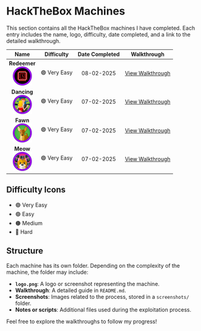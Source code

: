 # HackTheBox Machines

This section contains all the HackTheBox machines I have completed. Each entry includes the name, logo, difficulty, date completed, and a link to the detailed walkthrough.

| Name               | Difficulty    | Date Completed | Walkthrough                     |
|--------------------|---------------|----------------|---------------------------------|
| <div align="center">**Redeemer**<br><img src="./Redeemer/logo.png" alt="Redeemer" width="50"></div>   | 🟣 Very Easy  | <div align="center">08-02-2025</div>     | [View Walkthrough](./Redeemer/README.md) |
| <div align="center">**Dancing**<br><img src="./Dancing/logo.png" alt="Dancing" width="50"></div>       | 🟣 Very Easy  | <div align="center">07-02-2025</div>     | [View Walkthrough](./Dancing/README.md) |
| <div align="center">**Fawn**<br><img src="./Fawn/logo.png" alt="Fawn" width="50"></div>                   | 🟣 Very Easy  | <div align="center">07-02-2025</div>     | [View Walkthrough](./Fawn/README.md) |
| <div align="center">**Meow**<br><img src="./Meow/logo.png" alt="Meow" width="50"></div>                   | 🟣 Very Easy  | <div align="center">07-02-2025</div>     | [View Walkthrough](./Meow/README.md) |


## Difficulty Icons
- 🟣 Very Easy
- 🟢 Easy
- 🟠 Medium
- 🔴 Hard

## Structure
Each machine has its own folder. Depending on the complexity of the machine, the folder may include:
- **`logo.png`**: A logo or screenshot representing the machine.
- **Walkthrough**: A detailed guide in `README.md`.
- **Screenshots**: Images related to the process, stored in a `screenshots/` folder.
- **Notes or scripts**: Additional files used during the exploitation process.

Feel free to explore the walkthroughs to follow my progress!
